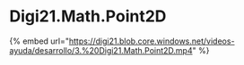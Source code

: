 # Digi21.Math.Point2D

{% embed url="https://digi21.blob.core.windows.net/videos-ayuda/desarrollo/3.%20Digi21.Math.Point2D.mp4" %}



